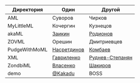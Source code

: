 | Директория                                                    | Один               | Другой
| ------------------------------------------------------------- | ------------------ | -----------------
| AML                                                        | Суворов   | Чирков
| MyLittleML                                                 | Кочергин   | Кузнецов
| akaML | [Заикин](https://github.com/Friend-zva) | [Родионов](https://github.com/RodionovMaxim05)
| ZOVML | Орешин | Дмитриевцев
| PudgeWithMoML | [Насретдинов](https://github.com/Ycyken) | [Комбаев](https://github.com/homka122/)
| XML | [Гавриленко](https://github.com/qrutyy) | [Руднев-Степанян](https://github.com/Dabzelos)
| ZondbiML | [Власенко](https://github.com/spisladqo) | [Шакиров](https://github.com/shakareem)
| demo | [@Kakadu](http://github.com/Kakadu) | BOSS |

